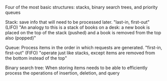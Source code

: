
Four of the most basic structures: stacks, binary search trees, and priority queues

Stack: save info that will need to be processed later. "last-in, first-out" (LIFO)
"An analogy to this is a stack of books on a desk: a new book is placed on the top of the stack (pushed) and a book is removed from the top also (popped)"

Queue: Process items in the order in which requests are generated. "first-in, first-out" (FIFO)
"operate just like stacks, except items are removed from the bottom instead of the top"

Binary search tree: When storing items needs to be able to efficiently process the operations of insertion, deletion, and query
